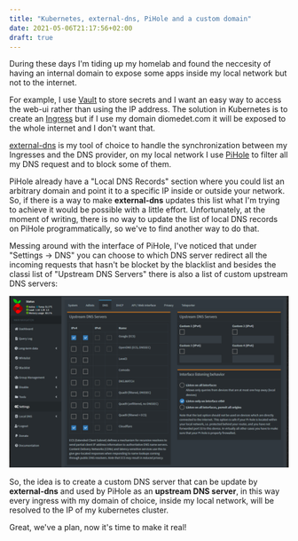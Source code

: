 ```yaml
---
title: "Kubernetes, external-dns, PiHole and a custom domain"
date: 2021-05-06T21:17:56+02:00
draft: true
---
```


During these days I'm tiding up my homelab and found the neccesity of having an internal domain to expose some apps inside my local network but not to the internet.

For example, I use [Vault](https://www.vaultproject.io/) to store secrets and I want an easy way to access the web-ui rather than using the IP address. The solution in Kubernetes is to create an [Ingress](https://kubernetes.io/docs/concepts/services-networking/ingress/) but if I use my domain diomedet.com it will be exposed to the whole internet and I don't want that.

[external-dns](https://github.com/kubernetes-sigs/external-dns) is my tool of choice to handle the synchronization between my Ingresses and the DNS provider, on my local network I use [PiHole](https://pi-hole.net/) to filter all my DNS request and to block some of them.

PiHole already have a "Local DNS Records" section where you could list an arbitrary domain and point it to a specific IP inside or outside your network.
So, if there is a way to make **external-dns** updates this list what I'm trying to achieve it would be possible with a little effort. Unfortunately, at the moment of writing, there is no way to update the list of local DNS records on PiHole programmatically, so we've to find another way to do that.

Messing around with the interface of PiHole, I've noticed that under "Settings -> DNS" you can choose to which DNS server redirect all the incoming requests that hasn't be blocket by the blacklist and besides the classi list of "Upstream DNS Servers" there is also a list of custom upstream DNS servers:

![PiHole DNS Settings](/imgs/posts/kubernetes-external-dns-pihole/pihole-dns.png) 

So, the idea is to create a custom DNS server that can be update by **external-dns** and used by PiHole as an **upstream DNS server**, in this way every ingress with my domain of choice, inside my local network, will be resolved to the IP of my kubernetes cluster.

Great, we've a plan, now it's time to make it real!